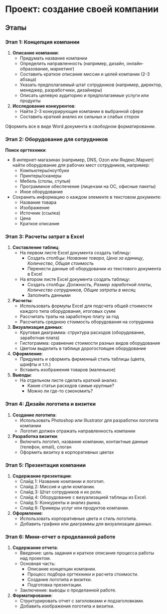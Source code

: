 # Проект: создание своей компании

## Этапы

### **Этап 1: Концепция компании**

1. **Описание компании**:
    - Придумать название компании
    - Определить направленность (например, дизайн, онлайн-образование, маркетинг)
    - Составить краткое описание миссии и целей компании (2-3 абзаца)
    - Указать предполагаемый штат сотрудников (например, директор, менеджер, разработчики, дизайнеры)
    - Описать целевую аудиторию и предполагаемые услуги или продукты
2. **Исследование конкурентов**:
    - Найти 2-3 конкурирующие компании в выбранной сфере
    - Составить краткий анализ их сильных и слабых сторон

Оформить все в виде Word документа в свободном форматировании.

### **Этап 2: Оборудование для сотрудников**

**Поиск оргтехники**:

  - В интернет-магазинах (например, DNS, Ozon или Яндекс.Маркет) найти оборудование для рабочих мест сотрудников, например:
      - Компьютеры/ноутбуки
      - Принтеры/сканеры
      - Мебель (столы, стулья)
      - Программное обеспечение (лицензии на ОС, офисные пакеты)
      - Иное оборудование
  - Сохранить информацию о каждом элементе в текстовом документе:
      - Название товара
      - Изображение
      - Источник (ссылка)
      - Цена
      - Краткое описание

### **Этап 3: Расчеты затрат в Excel**


1. **Составление таблиц**:
    - На первом листе Excel документа создать таблицу:
      - Создать столбцы: *Название товара*, *Цена за единицу*, *Количество*, *Общая стоимость*
      - Перенести данные об оборудовании из текстового документа в Excel
    - На втором листе Excel документа создать таблицу:
      - Создать столбцы: *Должность*, *Размер заработной платы*, *Количество сотрудников*, *Общие затраты в месяц*
      - Заполнить данными
2. **Расчеты**:
    - Использовать формулы Excel для подсчета общей стоимости каждого типа оборудования, итоговых сумм
    - Рассчитать траты на заработную плату за год
    - Рассчитать среднюю стоимость оборудования на сотрудника
3. **Визуализация данных**:
    - Круговая диаграмма: структура расходов (оборудование, заработная плата)
    - Гистограмма: сравнение стоимости разных видов оборудования
    - Цветом выделить в таблице дорогостоящее оборудование
4. **Оформление**:
    - Придумать и оформить фирменный стиль таблицы (цвета, шрифты и т.п.) 
    - Вставить изображения товаров (маленькое)
5. **Выводы**:
    - На отдельном листе сделать краткий анализ:
      - Какие статьи расходов самые крупные?
      - Можно ли где-то сэкономить?

### **Этап 4: Дизайн логотипа и визитки**

1. **Создание логотипа**:
    - Использовать Photoshop или Illustrator для разработки логотипа компании
    - Логотип должен отражать направленность компании
2. **Разработка визитки**:
    - Включить логотип, название компании, контактные данные (телефон, email), слоган
    - Оформить визитку в корпоративных цветах

### **Этап 5: Презентация компании**

1. **Содержание презентации**:
    - Слайд 1: Название компании и логотип.
    - Слайд 2: Миссия и цели компании.
    - Слайд 3: Штат сотрудников и их роли.
    - Слайд 4: Оборудование с визуализацией таблицы из Excel.
    - Слайд 5: Конкуренты и анализ рынка.
    - Слайд 6: Примеры услуг или продуктов компании.
2. **Оформление**:
    - Использовать корпоративные цвета и стиль логотипа.
    - Добавить графики или диаграммы для визуализации данных.

### **Этап 6: Мини-отчет о проделанной работе**
 
1. **Содержание отчета**:
    - Введение: цель задания и краткое описание процесса работы над проектом.
    - Основная часть:
        - Описание концепции компании.
        - Процесс подбора оргтехники и расчета стоимости.
        - Создание логотипа и визитки.
        - Подготовка презентации.
    - Заключение: выводы о проделанной работе.
2. **Форматирование**:
    - Структурировать отчет с заголовками и подзаголовками.
    - Добавить изображения логотипа и визитки.
